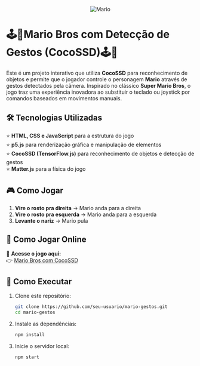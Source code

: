 <div align="center">


![Mario](https://github.com/user-attachments/assets/c4bb174e-9143-4455-8c80-79194a883dcc)

</div>


# 🕹️👾Mario Bros com Detecção de Gestos (CocoSSD)🕹️👾

Este é um projeto interativo que utiliza **CocoSSD** para reconhecimento de objetos e permite que o jogador controle o personagem **Mario** através de gestos detectados pela câmera. Inspirado no clássico **Super Mario Bros**, o jogo traz uma experiência inovadora ao substituir o teclado ou joystick por comandos baseados em movimentos manuais.

## 🛠️ Tecnologias Utilizadas
⭐ **HTML, CSS e JavaScript** para a estrutura do jogo  
⭐ **p5.js** para renderização gráfica e manipulação de elementos  
⭐ **CocoSSD (TensorFlow.js)** para reconhecimento de objetos e detecção de gestos  
⭐ **Matter.js** para a física do jogo  

## 🎮 Como Jogar
1. **Vire o rosto pra direita** → Mario anda para a direita  
2. **Vire o rosto pra esquerda** → Mario anda para a esquerda  
3. **Levante o nariz** → Mario pula  

## 👑 Como Jogar Online
🔗 **Acesse o jogo aqui:**  
👉 [Mario Bros com CocoSSD](https://morganasch.github.io/Mario-Bros-com-Cocossd/) 

## 🚀 Como Executar

1. Clone este repositório:  
   ```bash
   git clone https://github.com/seu-usuario/mario-gestos.git
   cd mario-gestos

2. Instale as dependências:
   ```bash
   npm install

3. Inicie o servidor local:
    ```bash
    npm start
